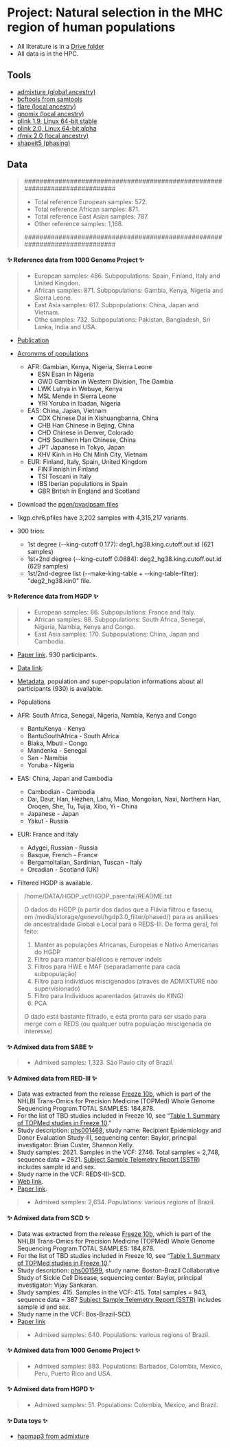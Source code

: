 
 # Project: Natural selection in the MHC region of human populations

 - All literature is in a [Drive folder](https://drive.google.com/drive/folders/1-vxYakHmMx_JnguiSXql8hGfvvYGoM34?usp=drive_link)
 - All data is in the HPC.



## Tools

- [admixture (global ancestry)](https://dalexander.github.io/admixture/download.html)
- [bcftools from samtools](https://samtools.github.io/bcftools/howtos/install.html)
- [flare (local ancestry)](https://github.com/browning-lab/flare)
- [gnomix (local ancestry)](https://github.com/AI-sandbox/gnomix)
- [plink 1.9, Linux 64-bit stable](https://www.cog-genomics.org/plink/1.9/)
- [plink 2.0, Linux 64-bit alpha](https://www.cog-genomics.org/plink/2.0/)
- [rfmix 2.0 (local ancestry)](https://github.com/slowkoni/rfmix)
- [shapeit5 (phasing)](https://odelaneau.github.io/shapeit5/)



## Data



> ############################################################################
> - Total reference European samples: 572.
> - Total reference African samples: 871.
> - Total reference East Asian samples: 787.
> - Other reference samples: 1,168.
>
> ############################################################################



#### :sparkles: **Reference data from 1000 Genome Project** :sparkles:

> - European samples: 486. Subpopulations: Spain, Finland, Italy and United Kingdon.
> - African samples: 871. Subpopulations: Gambia, Kenya, Nigeria and Sierra Leone.
> - East Asia samples: 617. Subpopulations: China, Japan and Vietnam.
> - Othe samples: 732. Subpopulations: Pakistan, Bangladesh, Sri Lanka, India and USA.


- [Publication](https://www.nature.com/articles/nature15393)
- [Acronyms of populations](https://mathgen.stats.ox.ac.uk/impute/1000GP_Phase3.html)
  - AFR: Gambian, Kenya, Nigeria, Sierra Leone
    - ESN  Esan in Nigeria
    - GWD  Gambian in Western Division, The Gambia
    - LWK  Luhya in Webuye, Kenya
    - MSL  Mende in Sierra Leone
    - YRI  Yoruba in Ibadan, Nigeria
  - EAS: China, Japan, Vietnam
    - CDX  Chinese Dai in Xishuangbanna, China
    - CHB  Han Chinese in Bejing, China
    - CHD  Chinese in Denver, Colorado
    - CHS  Southern Han Chinese, China
    - JPT  Japanese in Tokyo, Japan
    - KHV  Kinh in Ho Chi Minh City, Vietnam
  - EUR: Finland, Italy, Spain, United Kingdom
    - FIN  Finnish in Finland
    - TSI  Toscani in Italy
    - IBS  Iberian populations in Spain
    - GBR  British in England and Scotland
- Download the [pgen/pvar/psam files](https://www.cog-genomics.org/plink/2.0/resources#phase3_1kg)
- 1kgp.chr6.pfiles have 3,202 samples with 4,315,217 variants.

- 300 trios:
  - 1st degree (--king-cutoff 0.177): deg1_hg38.king.cutoff.out.id (621 samples)
  - 1st+2nd degree (--king-cutoff 0.0884): deg2_hg38.king.cutoff.out.id (629 samples)
  - 1st/2nd-degree list (--make-king-table + --king-table-filter): "deg2_hg38.kin0" file.



#### :sparkles: **Reference data from HGDP** :sparkles:

> - European samples: 86. Subpopulations: France and Italy.
> - African samples: 88. Subpopulations: South Africa, Senegal, Nigeria, Nambia, Kenya and Congo.
> - East Asia samples: 170. Subpopulations: China, Japan and Cambodia.

 - [Paper link](https://pmc.ncbi.nlm.nih.gov/articles/PMC7115999/). 930 participants.
 - [Data link](https://ngs.sanger.ac.uk/production/hgdp/hgdp_wgs.20190516/).
 - [Metadata](https://ngs.sanger.ac.uk/production/hgdp/hgdp_wgs.20190516/metadata/), population and super-population informations about all participants (930) is available.
 - Populations
  - AFR: South Africa, Senegal, Nigeria, Nambia, Kenya and Congo
    - BantuKenya - Kenya
    - BantuSouthAfrica - South Africa
    - Biaka, Mbuti - Congo
    - Mandenka - Senegal
    - San - Namibia
    - Yoruba - Nigeria
  - EAS: China, Japan and Cambodia
    - Cambodian - Cambodia
    - Dai, Daur, Han, Hezhen, Lahu, Miao, Mongolian, Naxi, Northern Han, Oroqen, She, Tu, Tujia, Xibo, Yi - China
    - Japanese - Japan
    - Yakut - Russia
  - EUR: France and Italy
    - Adygei, Russian - Russia
    - Basque, French - France
    - BergamoItalian, Sardinian, Tuscan - Italy
    - Orcadian - Scotland (UK)

 - Filtered HGDP is available.
 > /home/DATA/HGDP_vcf/HGDP_parental/README.txt
 >
 > O dados do HGDP (a partir dos dados que a Flávia filtrou e faseou, em /media/storage/genevol/hgdp3.0_filter/phased/) para as análises de ancestralidade Global e Local para o REDS-III. De forma geral, foi feito:
 > 1. Manter as populações Africanas, Europeias e Nativo Americanas do HGDP
 > 2. Filtro para manter bialélicos e remover indels
 > 3. Filtros para HWE e MAF (separadamente para cada subpopulação)
 > 4. Filtro para indivíduos miscigenados (através de ADMIXTURE não supervisionado)
 > 5. Filtro para Indivíduos aparentados (através do KING)
 > 6. PCA
 >
 > O dado está bastante filtrado, e está pronto para ser usado para merge com o REDS (ou qualquer outra população miscigenada de interesse)



#### :sparkles: **Admixed data from SABE** :sparkles:

> - Admixed samples: 1,323. São Paulo city of Brazil.



#### :sparkles: **Admixed data from RED-III** :sparkles:

 - Data was extracted from the release [Freeze 10b](https://www.ncbi.nlm.nih.gov/projects/gap/cgi-bin/document.cgi?study_id=phs001569.v1.p1&phd=8693), which is part of the NHLBI Trans-Omics for Precision Medicine (TOPMed) Whole Genome Sequencing Program.TOTAL SAMPLES: 184,878.
 - For the list of TBD studies included in Freeze 10, see “[Table 1. Summary of TOPMed studies in Freeze 10](https://www.ncbi.nlm.nih.gov/projects/gap/cgi-bin/document.cgi?study_id=phs001569.v1.p1&phd=8693#t1).” 
 - Study description: [phs001468](https://www.ncbi.nlm.nih.gov/projects/gap/cgi-bin/study.cgi?study_id=phs001468.v3.p1), study name: Recipient Epidemiology and Donor Evaluation Study-III, sequencing center: Baylor, principal investigator: Brian Custer, Shannon Kelly.
  - Study samples: 2621. Samples in the VCF: 2746. Total samples = 2,748, sequence data = 2621. [Subject Sample Telemetry Report (SSTR)](https://www.ncbi.nlm.nih.gov/gap/sstr/report/phs001468.v3.p1) includes sample id and sex.
  - Study name in the VCF: REDS-III-SCD.
 - [Web link](https://redsivp.com/reds-iii/).
 - [Paper link](https://pmc.ncbi.nlm.nih.gov/articles/PMC4383641/).

> - Admixed samples: 2,634. Populations: various regions of Brazil.



#### :sparkles: **Admixed data from SCD** :sparkles:

 - Data was extracted from the release [Freeze 10b](https://www.ncbi.nlm.nih.gov/projects/gap/cgi-bin/document.cgi?study_id=phs001569.v1.p1&phd=8693), which is part of the NHLBI Trans-Omics for Precision Medicine (TOPMed) Whole Genome Sequencing Program.TOTAL SAMPLES: 184,878.
 - For the list of TBD studies included in Freeze 10, see “[Table 1. Summary of TOPMed studies in Freeze 10](https://www.ncbi.nlm.nih.gov/projects/gap/cgi-bin/document.cgi?study_id=phs001569.v1.p1&phd=8693#t1).” 
 - Study description: [phs001599](https://www.ncbi.nlm.nih.gov/projects/gap/cgi-bin/study.cgi?study_id=phs001599.v1.p1), study name: Boston-Brazil Collaborative Study of Sickle Cell Disease, sequencing center: Baylor, principal investigator: Vijay Sankaran.
  - Study samples: 415. Samples in the VCF: 415. Total samples = 943, sequence data = 387 [Subject Sample Telemetry Report (SSTR)](https://www.ncbi.nlm.nih.gov/gap/sstr/report/phs001599.v1.p1) includes sample id and sex.
  - Study name in the VCF: Bos-Brazil-SCD.
 - [Paper link](https://pubmed.ncbi.nlm.nih.gov/18667698/)


> - Admixed samples: 640. Populations: various regions of Brazil.



#### :sparkles: **Admixed data from 1000 Genome Project** :sparkles:

> - Admixed samples: 883. Populations: Barbados, Colombia, Mexico, Peru, Puerto Rico and USA.



#### :sparkles: **Admixed data from HGPD** :sparkles:

> - Admixed samples: 51. Populations: Colombia, Mexico, and Brazil.



#### :sparkles: **Data toys** :sparkles:
 - [hapmap3 from admixture](https://dalexander.github.io/admixture/download.html)